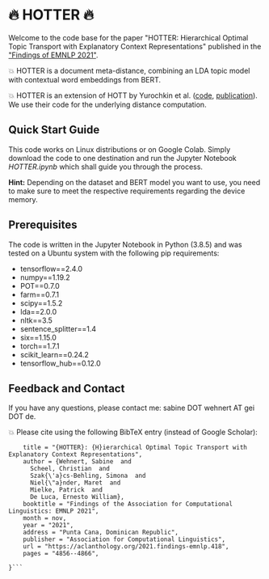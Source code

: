# 🔥 HOTTER 🔥

Welcome to the code base for the paper "HOTTER: Hierarchical Optimal Topic Transport with Explanatory Context Representations" published in the ["Findings of EMNLP 2021"](https://aclanthology.org/2021.findings-emnlp.418/).

💥 HOTTER is a document meta-distance, combining an LDA topic model with contextual word embeddings from BERT.

💥 HOTTER is an extension of HOTT by Yurochkin et al. ([code](https://github.com/IBM/HOTT), [publication](http://papers.neurips.cc/paper/8438-hierarchical-optimal-transport-for-document-representation.pdf)). We use their code for the underlying distance computation.

## Quick Start Guide

This code works on Linux distributions or on Google Colab. Simply download the code to one destination and run the Jupyter Notebook *HOTTER.ipynb* which shall guide you through the process.

**Hint:** Depending on the dataset and BERT model you want to use, you need to make sure to meet the respective requirements regarding the device memory.
 
## Prerequisites
The code is written in the Jupyter Notebook in Python (3.8.5) and was tested on a Ubuntu system with the following pip requirements:
- tensorflow==2.4.0
- numpy==1.19.2
- POT==0.7.0
- farm==0.7.1
- scipy==1.5.2
- lda==2.0.0
- nltk==3.5
- sentence_splitter==1.4
- six==1.15.0
- torch==1.7.1
- scikit_learn==0.24.2
- tensorflow_hub==0.12.0

## Feedback and Contact
If you have any questions, please contact me: sabine DOT wehnert AT gei DOT de.

💥 Please cite using the following BibTeX entry (instead of Google Scholar):

```@inproceedings{wehnert-etal-2021-hotter-hierarchical,
    title = "{HOTTER}: {H}ierarchical Optimal Topic Transport with Explanatory Context Representations",
    author = {Wehnert, Sabine  and
      Scheel, Christian  and
      Szak{\'a}cs-Behling, Simona  and
      Niel{\"a}nder, Maret  and
      Mielke, Patrick  and
      De Luca, Ernesto William},
    booktitle = "Findings of the Association for Computational Linguistics: EMNLP 2021",
    month = nov,
    year = "2021",
    address = "Punta Cana, Dominican Republic",
    publisher = "Association for Computational Linguistics",
    url = "https://aclanthology.org/2021.findings-emnlp.418",
    pages = "4856--4866",
    
}```

